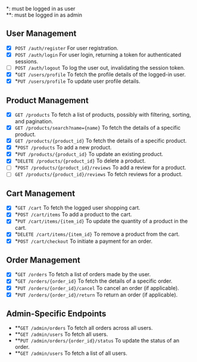 \*: must be logged in as user\
\*\*: must be logged in as admin

## User Management

- [x] `POST /auth/register` For user registration.
- [x] `POST /auth/login` For user login, returning a token for authenticated sessions.
- [ ] `POST /auth/logout` To log the user out, invalidating the session token.
- [x] \*`GET /users/profile` To fetch the profile details of the logged-in user.
- [x] \*`PUT /users/profile` To update user profile details.

## Product Management

- [x] `GET /products` To fetch a list of products, possibly with filtering, sorting, and pagination.
- [x] `GET /products/search?name={name}` To fetch the details of a specific product.
- [x] `GET /products/{product_id}` To fetch the details of a specific product.
- [x] \*`POST /products` To add a new product.
- [x] \*`PUT /products/{product_id}` To update an existing product.
- [x] \*`DELETE /products/{product_id}` To delete a product.
- [ ] \*`POST /products/{product_id}/reviews` To add a review for a product.
- [ ] `GET /products/{product_id}/reviews` To fetch reviews for a product.

## Cart Management

- [x] \*`GET /cart` To fetch the logged user shopping cart.
- [x] \*`POST /cart/items` To add a product to the cart.
- [x] \*`PUT /cart/items/{item_id}` To update the quantity of a product in the cart.
- [x] \*`DELETE /cart/items/{item_id}` To remove a product from the cart.
- [x] \*`POST /cart/checkout` To initiate a payment for an order.

## Order Management

- [x] \*`GET /orders` To fetch a list of orders made by the user.
- [x] \*`GET /orders/{order_id}` To fetch the details of a specific order.
- [x] \*`PUT /orders/{order_id}/cancel` To cancel an order (if applicable).
- [x] \*`PUT /orders/{order_id}/return` To return an order (if applicable).

## Admin-Specific Endpoints

- \*\*`GET /admin/orders` To fetch all orders across all users.
- \*\*`GET /admin/users` To fetch all users.
- \*\*`PUT /admin/orders/{order_id}/status` To update the status of an order.
- \*\*`GET /admin/users` To fetch a list of all users.
